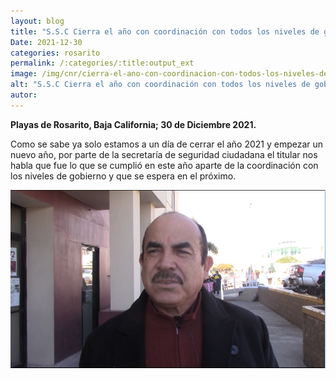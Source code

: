 ```yaml
---
layout: blog
title: "S.S.C Cierra el año con coordinación con todos los niveles de gobierno"
Date: 2021-12-30
categories: rosarito
permalink: /:categories/:title:output_ext
image: /img/cnr/cierra-el-ano-con-coordinacion-con-todos-los-niveles-de-gobierno.png
alt: "S.S.C Cierra el año con coordinación con todos los niveles de gobierno"
autor:
---
```


**Playas de Rosarito, Baja California; 30 de Diciembre 2021.** 

Como se sabe ya solo estamos a un día de cerrar el año 2021 y empezar un nuevo año, por parte de la secretaría de  seguridad ciudadana el titular nos habla que fue lo que se cumplió en este año aparte de la coordinación con los niveles de gobierno  y que se espera en el próximo.

<div id="carouselExampleSlidesOnly" class="carousel slide" data-ride="carousel">
  <div class="carousel-inner">
    <div class="carousel-item active">
       <img class="d-block w-100" src="/img/cnr/cierra-el-ano-con-coordinacion-con-todos-los-niveles-de-gobierno.png" loading="lazy"  alt="S.S.C Cierra el año con coordinación con todos los niveles de gobierno">
    </div>
  </div>
</div>